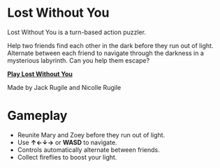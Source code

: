 # Lost Without You

Lost Without You is a turn-based action puzzler.

Help two friends find each other in the dark before they run out of light. Alternate between each friend to navigate through the darkness in a mysterious labyrinth. Can you help them escape?

[**Play Lost Without You**](https://jackrugile.com/lost-without-you/)

Made by Jack Rugile and Nicolle Rugile

# Gameplay

- Reunite Mary and Zoey before they run out of light.
- Use **&uarr;&larr;&darr;&rarr;** or **WASD** to navigate.
- Controls automatically alternate between friends.
- Collect fireflies to boost your light.
